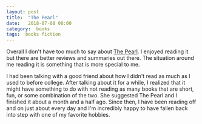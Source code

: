 ```yaml
---
layout: post
title:  "The Pearl"
date:   2018-07-08 00:00
category:  books
tags:  books fiction
---
```


Overall I don't have too much to say about [The Pearl](https://en.wikipedia.org/wiki/The_Pearl_(novel)). I enjoyed reading it but there are better reviews and summaries out there. The situation around me reading it is something that is more special to me.

I had been talking with a good friend about how I didn't read as much as I used to before college. After talking about it for a while, I realized that it might have something to do with not reading as many books that are short, fun, or some combination of the two. She suggested The Pearl and I finished it about a month and a half ago. Since then, I have been reading off and on just about every day and I'm incredibly happy to have fallen back into step with one of my favorite hobbies.